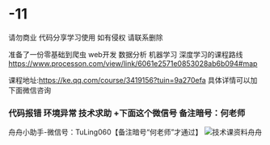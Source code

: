 # -11
请勿商业 代码分享学习使用
如有侵权  请联系删除

准备了一份零基础到爬虫 web开发 数据分析  机器学习 深度学习的课程路线 
https://www.processon.com/view/link/6061e2571e0853028ab6b094#map

课程地址:https://ke.qq.com/course/3419156?tuin=9a270efa
具体详情可以加下面微信咨询

### 代码报错 环境异常 技术求助 +下面这个微信号 备注暗号：何老师
舟舟小助手-微信号：TuLing060【备注暗号“何老师”才通过】
![技术课资料舟舟]([.png](https://github.com/yufeng8/TLPython-code/blob/70b646fe2a921507b50e1f09e87c4937de0eebe8/%E5%9B%9B%E6%9C%88-%E4%BD%95%E8%80%81%E5%B8%883%20-24.8.19.png))
